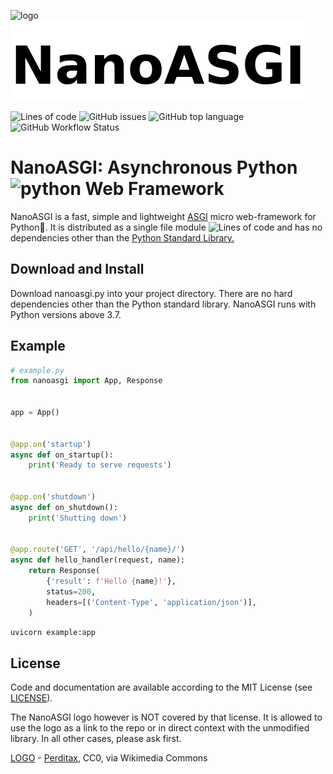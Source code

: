 ![logo](https://upload.wikimedia.org/wikipedia/commons/thumb/d/df/C20_Fullerene.png/128px-C20_Fullerene.png)
![logo text](docs/logotext.png)

![Lines of code](https://img.shields.io/tokei/lines/github/nanoasgi/nanoasgi?logo=github&style=flat-square)
![GitHub issues](https://img.shields.io/github/issues/nanoasgi/nanoasgi?logo=github&style=flat-square)
![GitHub top language](https://img.shields.io/github/languages/top/nanoasgi/nanoasgi?logo=python&style=flat-square&logoColor=9cf)
![GitHub Workflow Status](https://img.shields.io/github/workflow/status/nanoasgi/nanoasgi/Python%20package?logo=github)


#  NanoASGI: Asynchronous Python![python](https://python.org/favicon.ico) Web Framework

NanoASGI is a fast, simple and lightweight [ASGI](https://asgi.readthedocs.io "Asynchronous Server Gateway Interface") micro web-framework for Python:snake:. It is distributed as a single file module ![Lines of code](https://img.shields.io/tokei/lines/github/nanoasgi/nanoasgi?logo=github) and has no dependencies other than the [Python Standard Library.](http://docs.python.org/library/)


## Download and Install

Download nanoasgi.py into your project directory. There are no hard dependencies other than the Python standard library. NanoASGI runs with Python versions above 3.7.


## Example

```python
# example.py
from nanoasgi import App, Response


app = App()


@app.on('startup')
async def on_startup():
    print('Ready to serve requests')


@app.on('shutdown')
async def on_shutdown():
    print('Shutting down')


@app.route('GET', '/api/hello/{name}/')
async def hello_handler(request, name):
    return Response(
        {'result': f'Hello {name}!'},
        status=200,
        headers=[('Content-Type', 'application/json')],
    )
```
```bash
uvicorn example:app
```

## License

Code and documentation are available according to the MIT License (see [LICENSE](license)).

The NanoASGI logo however is NOT covered by that license. It is allowed to use the logo as a link to the repo or in direct context with the unmodified library. In all other cases, please ask first.


[LOGO](#logo) - [Perditax](https://commons.wikimedia.org/wiki/File:C20_Fullerene.png), CC0, via Wikimedia Commons
